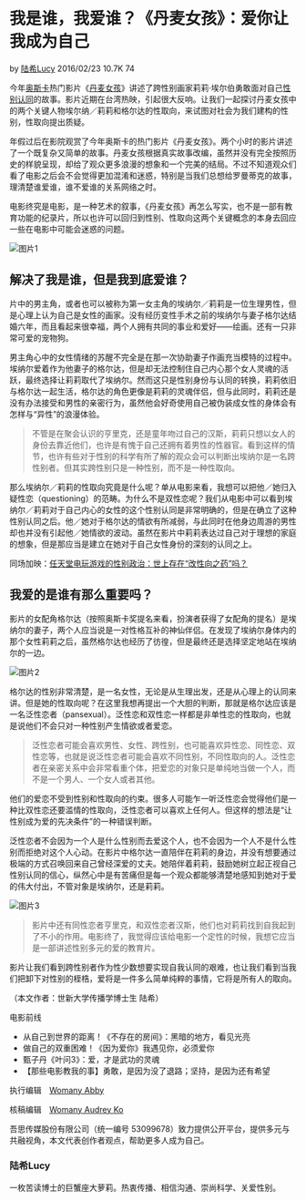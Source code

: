 # 我是谁，我爱谁？《丹麦女孩》：爱你让我成为自己

by [陆希Lucy](https://womany.net/authors/ayelucy?ref=s_a_author) 2016/02/23 10.7K 74

今年[奥斯卡](https://articles/9988/amp?ref=read)热门影片《[丹麦女孩](https://articles/9936/amp?ref=read)》讲述了跨性别画家莉莉·埃尔伯勇敢面对自己[性别认同](https://articles/9913/amp?ref=read)的故事。影片近期在台湾热映，引起很大反响。让我们一起探讨丹麦女孩中的两个关键人物埃尔纳／莉莉和格尔达的性取向，来试图对社会为我们建构的性别，性取向提出质疑。

年假过后在影院观赏了今年奥斯卡的热门影片《丹麦女孩》。两个小时的影片讲述了一个既复杂又简单的故事。丹麦女孩根据真实故事改编，虽然并没有完全按照历史的样貌呈现，却给了观众更多浪漫的想象和一个完美的结局。不过不知道观众们看了电影之后会不会觉得更加混淆和迷惑，特别是当我们总想给罗曼蒂克的故事，理清楚谁爱谁，谁不爱谁的关系网络之时。

电影终究是电影，是一种艺术的叙事，《丹麦女孩》再怎么写实，也不是一部有教育功能的纪录片，所以也许可以回归到性别、性取向这两个关键概念的本身去回应一些在电影中可能会迷惑的问题。

![图片1](https://womany.net/cdn-cgi/image/w=800,fit=scale-down/https://castle.womany.net/images/content/pictures/41087/womany_dan_mai_nv_hai_1_1456067742-32764-7197.jpg)

## 解决了我是谁，但是我到底爱谁？

片中的男主角，或者也可以被称为第一女主角的埃纳尔／莉莉是一位生理男性，但是心理上认为自己是女性的画家。没有经历变性手术之前的埃纳尔与妻子格尔达结婚六年，而且看起来很幸福，两个人拥有共同的事业和爱好——绘画。还有一只非常可爱的宠物狗。

男主角心中的女性情绪的苏醒不完全是在那一次协助妻子作画充当模特的过程中。埃纳尔爱着作为他妻子的格尔达，但是却无法控制住自己内心那个女人灵魂的活跃，最终选择让莉莉取代了埃纳尔。然而这只是性别身份与认同的转换，莉莉依旧与格尔达一起生活，格尔达的角色更像是莉莉的灵魂伴侣，但与此同时，莉莉还是没有办法接受和男性的亲密行为，虽然他会好奇使用自己被伪装成女性的身体会有怎样与“异性”的浪漫体验。

> 不管是在聚会认识的亨里克，还是童年吻过自己的汉斯，莉莉只想以女人的身份去靠近他们，也许是有愧于自己还拥有着男性的性器官。看到这样的情节，也许有些对于性别的科学有所了解的观众会可以判断出埃纳尔是一名跨性别者。但其实跨性别只是一种性别，而不是一种性取向。

那么埃纳尔／莉莉的性取向究竟是什么呢？单从电影来看，我想可以把他／她归入疑性恋（questioning）的范畴。为什么不是双性恋呢？我们从电影中可以看到埃纳尔／莉莉对于自己内心的女性的这个性别认同是非常明确的，但是在确立了这种性别认同之后。他／她对于格尔达的情欲有所减弱，与此同时在他身边周游的男性却也并没有引起他／她情欲的波动。虽然在影片中莉莉表达过自己对于理想的家庭的想象，但是那应当是建立在她对于自己女性身份的深刻的认同之上。

同场加映：[任天堂电玩游戏的性别政治：世上存在“改性向之药”吗？](https://womany.net/read/article/9782?ref=readout_text)

## 我爱的是谁有那么重要吗？

影片的女配角格尔达（按照奥斯卡奖提名来看，扮演者获得了女配角的提名）是埃纳尔的妻子，两个人应当说是一对性格互补的神仙伴侣。在发现了埃纳尔身体内的那个女性莉莉之后，虽然格尔达也经历了彷徨，但是最终还是选择坚定地站在埃纳尔的一边。

![图片2](https://womany.net/cdn-cgi/image/w=800,fit=scale-down/https://castle.womany.net/images/content/pictures/41118/womany_02b0c40c36c37a88dc97a44b4008cc06_1456138890-32764-4846.jpg)

格尔达的性别非常清楚，是一名女性，无论是从生理出发，还是从心理上的认同来讲。但是她的性取向呢？在这里我想再提出一个大胆的判断，那就是格尔达应该是一名泛性恋者（pansexual）。泛性恋和双性恋一样都是非单性恋的性取向，也就是说他们不会只对一种性别产生情欲或者爱恋。

> 泛性恋者可能会喜欢男性、女性、跨性别，也可能喜欢异性恋、同性恋、双性恋等，也就是说泛性恋者可能会喜欢不同性别，不同性取向的人。泛性恋者在亲密关系中会非常看重个体，把爱恋的对象只是单纯地当做一个人，而不是一个男人、一个女人或者其他。

他们的爱恋不受到性别和性取向的约束。很多人可能乍一听泛性恋会觉得他们是一种比双性恋还要滥情的性取向，泛性恋者可以喜欢上任何人。但这样的想法是“让性别成为爱的先决条件”的一种错误判断。

泛性恋者不会因为一个人是什么性别而去爱这个人，也不会因为一个人不是什么性别而拒绝对这个人心动。在影片中格尔达一直陪伴在莉莉的身边，并没有想要通过极端的方式召唤回来自己曾经深爱的丈夫。她陪伴着莉莉，鼓励她树立起正视自己性别认同的信心，纵然心中是有苦痛但是每一个观众都能够清楚地感知到她对于爱的伟大付出，不管对象是埃纳尔，还是莉莉。

![图片3](https://womany.net/cdn-cgi/image/w=800,fit=scale-down/https://castle.womany.net/images/content/pictures/41088/womany_dan_mai_nv_hai_2_1456067765-32764-3934.jpg)

> 影片中还有同性恋者亨里克，和双性恋者汉斯，他们也对莉莉找到自我起到了不小的作用。电影终了，我觉得应该给电影一个定性的时候，我想它应当是一部讲述性别多元的爱的教育片。

影片让我们看到跨性别者作为性少数想要实现自我认同的艰难，也让我们看到当我们把卸下对性别的桎梏，爱将是一件多么简单纯粹的事情，它将是所有人的取向。

（本文作者：世新大学传播学博士生 陆希）

电影前线

- 从自己到世界的距离！《不存在的房间》：黑暗的地方，看见光亮
- 做自己的双重困难！《因为爱你》我遇见你，必须爱你
- 甄子丹《叶问3》：爱，才是武功的灵魂
- 【那些电影教我的事】勇敢，是因为没了退路；坚持，是因为还有希望

执行编辑　[Womany Abby](https://womany.net/authors/contentabby?ref=s_a_editor)

核稿编辑　[Womany Audrey Ko](https://womany.net/authors/runrunaudrey?ref=s_a_editor)

吾思传媒股份有限公司（统一编号 53099678）致力提供公开平台，提供多元与共融视角，本文代表创作者观点，帮助更多人成为自己。

### 陆希Lucy

一枚苦读博士的巨蟹座大萝莉。热衷传播、相信沟通、崇尚科学、关爱性别。
<!-- tcd_original_link https://cn.womany.net/read/article/9979 -->
